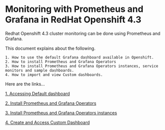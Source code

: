 # Monitoring with Prometheus and Grafana in RedHat Openshift 4.3

Redhat Openshift 4.3 cluster monitoring can be done using Prometheus and Grafana.

This document explains about the following.

```
1. How to use the default Grafana dashboard available in Openshift.
2. How to install Prometheus and Grafana Operators
3. How to install Prometheus and Grafana Operators instances, service monitors and sample dashboards.
4. How to import and view Custom dashboards. 
```


Here are the links...

[1. Accessing Default dashboard](01-default-dashboard) 

[2. Install Prometheus and Grafana Operators](02-install-operators) 

[3. Install Prometheus and Grafana Operators instances](03-install-operator-instances) 

[4. Create and Access Custom Dashboard](04-custom-dashboard) 

